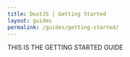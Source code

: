 ```yaml
---
title: DustJS | Getting Started
layout: guides
permalink: /guides/getting-started/
---
```


THIS IS THE GETTING STARTED GUIDE
